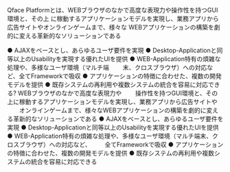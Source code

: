 ﻿Qface Platformとは、WEBブラウザのなかで高度な表現力や操作性を持つGUI環境と、その上
に稼動するアプリケーションモデルを実現し、業務アプリから広告サイトやオンラインゲームまで、様々な
WEBアプリケーションの構築を劇的に変える革新的なソリューションである

● AJAXをベースとし、あらゆるユーザ要件を実現
● Desktop-Applicationと同等以上のUsabilityを実現する優れたUIを提供
● WEB-Application特有の煩雑な処理や、多様なユーザ環境（マルチ端
　　末、クロスブラウザ）への対応など、全てFrameworkで吸収
● アプリケーションの特徴に合わせた、複数の開発モデルを提供
● 既存システムの再利用や複数システムの統合を容易に対応できる? WEBブラウザのなかで高度な表現力や
　　操作性を持つGUI環境と、その上に稼動するアプリケーションモデルを実現し、業務アプリから広告サイトや
　　オンラインゲームまで、様々なWEBアプリケーションの構築を劇的に変える革新的なソリューションである
● AJAXをベースとし、あらゆるユーザ要件を実現
● Desktop-Applicationと同等以上のUsabilityを実現する優れたUIを提供
● WEB-Application特有の煩雑な処理や、多様なユーザ環境（マルチ端末、クロスブラウザ）への対応など、
　　全てFrameworkで吸収
● アプリケーションの特徴に合わせた、複数の開発モデルを提供
● 既存システムの再利用や複数システムの統合を容易に対応できる